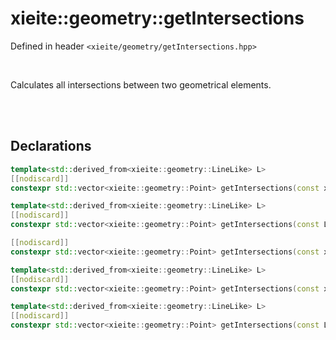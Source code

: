 # xieite::geometry::getIntersections
Defined in header `<xieite/geometry/getIntersections.hpp>`

<br/>

Calculates all intersections between two geometrical elements.

<br/><br/>

## Declarations
```cpp
template<std::derived_from<xieite::geometry::LineLike> L>
[[nodiscard]]
constexpr std::vector<xieite::geometry::Point> getIntersections(const xieite::geometry::Polygon& polygon, const L& lineLike) noexcept;
```
```cpp
template<std::derived_from<xieite::geometry::LineLike> L>
[[nodiscard]]
constexpr std::vector<xieite::geometry::Point> getIntersections(const L& lineLike, const xieite::geometry::Polygon& polygon) noexcept;
```
```cpp
[[nodiscard]]
constexpr std::vector<xieite::geometry::Point> getIntersections(const xieite::geometry::Polygon& polygon1, const xieite::geometry::Polygon& polygon2) noexcept;
```
```cpp
template<std::derived_from<xieite::geometry::LineLike> L>
[[nodiscard]]
constexpr std::vector<xieite::geometry::Point> getIntersections(const xieite::geometry::Ellipse& ellipse, const L& lineLike) noexcept;
```
```cpp
template<std::derived_from<xieite::geometry::LineLike> L>
[[nodiscard]]
constexpr std::vector<xieite::geometry::Point> getIntersections(const L& lineLike, const xieite::geometry::Ellipse& ellipse) noexcept;
```
